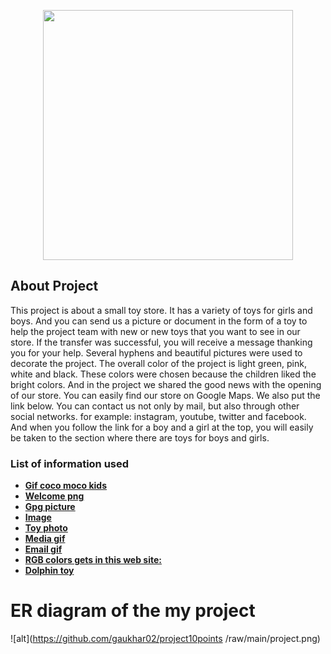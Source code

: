 <p align="center"><a href="#" target="_blank"><img src="https://cdn.shortpixel.ai/client/q_glossy,ret_img,w_250,h_110/https://cocomocokids.com/wp-content/uploads/2019/10/CocoMocoAnimatedLogoTransparent.gif" width="400"></a></p>



## About Project

   This project is about a small toy store. It has a variety of toys for girls and boys. And you can send us a picture or document in the form of a toy to help the project team with new or new toys that you want to see in our store. If the transfer was successful, you will receive a message thanking you for your help. Several hyphens and beautiful pictures were used to decorate the project. The overall color of the project is light green, pink, white and black. 
These colors were chosen because the children liked the bright colors. And in the project we shared the good news with the opening of our store. You can easily find our store on Google Maps. We also put the link below.
You can contact us not only by mail, but also through other social networks. for example: instagram, youtube, twitter and facebook.
And when you follow the link for a boy and a girl at the top, you will easily be taken to the section where there are toys for boys and girls.





### List of information used

- **[Gif coco moco kids](https://cdn.shortpixel.ai/client/q_glossy,ret_img,w_250,h_110/https://cocomocokids.com/wp-content/uploads/2019/10/CocoMocoAnimatedLogoTransparent.gif)**
- **[Welcome png](https://pngimg.com/uploads/welcome/welcome_PNG32.png)**
- **[Gpg picture](https://cdn.shopify.com/s/files/1/0049/3732/products/5_900x.jpg)**
- **[Image](https://images.satu.kz/74140962_74140962.jpg)**
- **[Toy photo](https://sc04.alicdn.com/kf/Hd5d1e13cb6a04fc3ae624d1a8424bda25.jpg)**
- **[Media gif](https://media1.giphy.com/media/95P1vO6r7rsk0/giphy.gif)**
- **[Email gif](https://cdn.dribbble.com/users/135106/screenshots/2433932/po_email.gif)**
- **[RGB colors gets in this web site:](https://www.rapidtables.com/web/color/pink-color.html)**
- **[Dolphin toy](https://ae01.alicdn.com/kf/H10b49eb8cfac4d089761bd29b0c0a1c1v/HUIQIBAO-349Pcs-Girls-Leisure-Luxury-Yacht-Building-Blocks-City-Girl-Friends-Houseboat-Model-Figures-Bricks-Toys.jpg_Q90.jpg_.webp)**

# ER diagram of the my project


![alt](https://github.com/gaukhar02/project10points
/raw/main/project.png)



